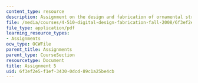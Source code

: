```yaml
---
content_type: resource
description: Assignment on the design and fabrication of ornamental structures.
file: /media/courses/4-510-digital-design-fabrication-fall-2008/6f3ef2e5f1ef34300dcd89c1a25be4cb_assn5.pdf
file_type: application/pdf
learning_resource_types:
- Assignments
ocw_type: OCWFile
parent_title: Assignments
parent_type: CourseSection
resourcetype: Document
title: Assignment 5
uid: 6f3ef2e5-f1ef-3430-0dcd-89c1a25be4cb
---
```

